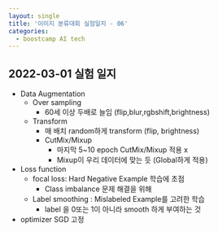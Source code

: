```yaml
---
layout: single
title: '이미지 분류대회 실험일지 - 06'
categories:
  - boostcamp AI tech
---
```

## 2022-03-01 실험 일지
- Data Augmentation
  - Over sampling
    - 60세 이상 두배로 늘임 (flip,blur,rgbshift,brightness)
  - Transform
    - 매 배치 random하게 transform (flip, brightness)
    - CutMix/Mixup
      - 마지막 5~10 epoch CutMix/Mixup 적용 x
      - Mixup이 우리 데이터에 맞는 듯 (Global하게 적용)
- Loss function
  - focal loss: Hard Negative Example 학습에 초점
    - Class imbalance 문제 해결을 위해 
  - Label smoothing : Mislabeled Example를 고려한 학습
    - label 을 0또는 1이 아니라 smooth 하게 부여하는 것
- optimizer SGD 고정